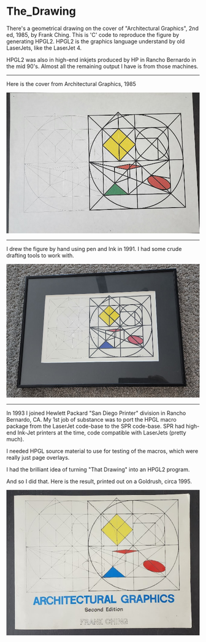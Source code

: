 # The_Drawing
There's a geometrical drawing on the cover of "Architectural Graphics", 2nd ed, 1985, by Frank Ching.   This is 'C' code to reproduce the figure by generating HPGL2.  HPGL2 is the graphics language understand by old LaserJets, like the LaserJet 4.

HPGL2 was also in high-end inkjets produced by HP in Rancho Bernardo in the mid 90's.   Almost all the remaining output I have is from those machines.

---

Here is the cover from Architectural Graphics, 1985


![pic01](./aa1.png)

---

I drew the figure by hand using pen and Ink in 1991.  I had some crude drafting tools to work with.


![pic02](./aa2.png)

---

In 1993 I joined Hewlett Packard "San Diego Printer" division in Rancho Bernardo, CA.
My 1st job of substance was to port the HPGL macro package from the LaserJet code-base
to the SPR code-base.   SPR had high-end Ink-Jet printers at the time, code compatible
with LaserJets (pretty much).

I needed HPGL source material to use for testing of the macros, which were really just page overlays.

I had the brilliant idea of turning "That Drawing" into an HPGL2 program.

And so I did that.  Here is the result, printed out on a Goldrush, circa 1995.


![pic03](./aa3.png)
